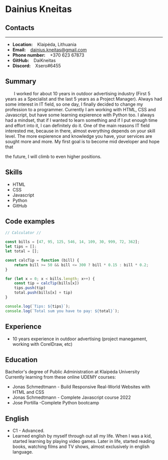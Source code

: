 # Dainius Kneitas

## Contacts
---

- **Location:** &ensp; Klaipėda, Lithuania
- **Email:** &ensp; dainius.kneitas@gmail.com
- **Phone number:** &ensp; +370 623 67873
- **GitHub:** &ensp; DaiKneitas
- **Discord:** &ensp; Xsero#6455

## Summary

<p>&emsp;&emsp;I worked for about 10 years in outdoor advertising industry (First 5 years as a Specialist and the last 5 years as a Project Manager). Always had some interest in IT field, so one day, I finally decided to change my profession to a programmer. Currently I am working with HTML, CSS and Javascript, but have some learning expierence with Python too. I always had a mindset, that if I wanted to learn something and if I put enough time and effort into it, I can definitely do it. One of the main reasons IT field interested me, because in there, almost everything depends on your skill level. The more expierence and knowledge you have, your services are sought more and more. My first goal is to become mid developer and hope that 

 the future, I will climb to even higher positions.</p>

## Skills

- HTML
- CSS
- Javascript
- Python
- GitHub

## Code examples
```js
// Calculator //

const bills = [47, 95, 125, 546, 14, 109, 30, 999, 72, 362];
let tips = [];
let total = [];

const calcTip = function (bill) {
    return bill >= 50 && bill <= 300 ? bill * 0.15 : bill * 0.2;
}

for (let x = 0; x < bills.length; x++) {
    const tip = calcTip(bills[x])
    tips.push(tip)
    total.push(bills[x] + tip)
}

console.log(`Tips: ${tips}`);
console.log(`Total sum you have to pay: ${total}`);
```

## Experience

- 10 years experience in outdoor advertising (project manegament, working with CorelDraw, etc)

## Education
Bachelor's degree of Public Administration at Klaipėda University
<br>
Currently learning from these online UDEMY courses:
<br>
- Jonas Schmedtmann - Build Responsive Real-World Websites with HTML and CSS
- Jonas Schmedtmann - Complete Javascript course 2022
- Jose Portilla -Complete Python bootcamp

## English

- C1 - Advanced.
- Learned english by myself through out all my life. When I was a kid, started learning by playing video games. Later in life, started reading books, watching films and TV shows, almost exclusively in english language.